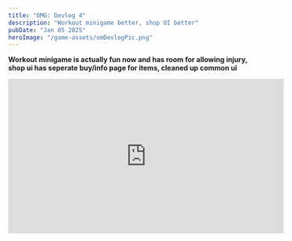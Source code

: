 ```yaml
---
title: "OMG: Devlog 4"
description: "Workout minigame better, shop UI better"
pubDate: "Jan 05 2025"
heroImage: "/game-assets/omDevlogPic.png"
---
```


**Workout minigame is actually fun now and has room for allowing injury, shop ui has seperate buy/info page for items, cleaned up common ui**
<iframe width="560" height="315" src="https://www.youtube.com/embed/5WontUXKgPc" title="Optimize Man Devlog 4" frameborder="0" allow="accelerometer; autoplay; clipboard-write; encrypted-media; gyroscope; picture-in-picture" allowfullscreen> </iframe> 
